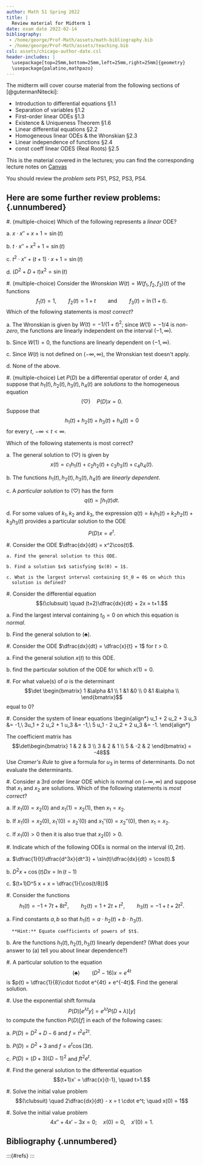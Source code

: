 ```yaml
---
author: Math 51 Spring 2022
title: |
  Review material for Midterm 1
date: exam date 2022-02-14
bibliography: 
 - /home/george/Prof-Math/assets/math-bibliography.bib
 - /home/george/Prof-Math/assets/teaching.bib 
csl: assets/chicago-author-date.csl
header-includes: |
  \usepackage[top=25mm,bottom=25mm,left=25mm,right=25mm]{geometry}
  \usepackage{palatino,mathpazo}
---
```


The midterm will cover course material from the following sections of [@gutermanNitecki]:

- Introduction to differential equations §1.1
- Separation of variables §1.2
- First–order linear ODEs §1.3
- Existence & Uniqueness Theorem §1.6
- Linear differential equations §2.2
- Homogeneous linear ODEs & the Wronskian §2.3
- Linear independence of functions §2.4
- const coeff linear ODES (Real Roots) §2.5

This is the material covered in the lectures; you
can find the corresponding lecture notes on [Canvas](http://canvas.tufts.edu)

You should review the *problem sets* PS1, PS2, PS3, PS4.

## Here are some further review problems: {.unnumbered}


#. (multiple-choice) Which of the following represents a *linear* ODE?

   a. $x\cdot x'' + x + 1 = \sin(t)$
   
   b. $t\cdot x'' + x^2 + 1 = \sin(t)$
   
   c. $t^2\cdot x'' + (t+1) \cdot x + 1 = \sin(t)$
   
   d. $(D^2 + D + t)x^2 = \sin(t)$
  

#. (multiple-choice) Consider the *Wronskian* $W(t) = W(f_1,f_2,f_3)(t)$ of
   the functions $$f_1(t) = 1, \qquad f_2(t) = 1+t \qquad \text{and}
   \qquad f_3(t) = \ln(1+t).$$ Which of the following statements is
   *most correct*?

   a. The Wronskian is given by $W(t) = -1/(1+t)^2$; since $W(1)
      = -1/4$ is *non-zero*, the functions are linearly independent on
      the interval $(-1,\infty)$.
   
   b. Since $W(1) = 0$, the functions are linearly dependent on $(-1,\infty)$.
   
   c. Since $W(t)$ is not defined on $(-\infty,\infty)$, the Wronskian
      test doesn't apply.
   
   d. None of the above.

#. (multiple-choice) Let $P(D)$ be a differential operator of order $4$, and
   suppose that $h_1(t),h_2(t),h_3(t),h_4(t)$ are *solutions* to the
   homogeneous equation $$(\heartsuit) \quad P(D)x = 0.$$ Suppose that
   $$h_1(t) + h_2(t) + h_3(t) + h_4(t) = 0$$
   for every $t$, $-\infty < t < \infty$.
   
   Which of the following statements is most correct?
   
   a. The general solution to $(\heartsuit)$ is given by $$x(t) = c_1
      h_1(t) + c_2 h_2(t) + c_3 h_3(t) + c_4 h_4(t).$$

   b. The functions $h_1(t),h_2(t),h_3(t),h_4(t)$ are *linearly dependent*.

   c. A *particular solution* to $(\heartsuit)$ has the form
      $$q(t) = \int h_1(t)dt.$$

   d. For some values of $k_1,k_2$ and $k_3$, the expression $q(t) =
      k_1 h_1(t) + k_2 h_2(t) + k_3 h_3(t)$ provides a particular
      solution to the ODE $$P(D)x = e^t.$$


#. Consider the ODE $\dfrac{dx}{dt} = x^2\cos(t)$.

    a. Find the general solution to this ODE.
   
    b. Find a solution $x$ satisfying $x(0) = 1$. 
   
    c. What is the largest interval containing $t_0 = 0$ on which this
      solution is defined?

#. Consider the differential equation
   $$(\clubsuit) \quad (t+2)\dfrac{dx}{dt} + 2x = t+1.$$
   
   a. Find the largest interval containing $t_0 = 0$ on which this
      equation is *normal.*
	  
   b. Find the general solution to $(\clubsuit)$.

#. Consider the ODE $\dfrac{dx}{dt} = \dfrac{x}{t} + 1$ for $t>0$.
	
   a. Find the general solution $x(t)$ to this ODE.
  
   b. find the particular solution of the ODE for which  $x(1) = 0$.

#. For what value(s) of $\alpha$ is the determinant
    $$\det \begin{bmatrix} 1 &\alpha &1 \\ 1 &1 &0 \\ 0 &1 &\alpha \\
    \end{bmatrix}$$ equal to 0?

#. Consider the system of linear equations
   \begin{align*}
   u_1 + 2 u_2 + 3 u_3 &= -1,\\
   3u_1 + 2 u_2 + 1 u_3 &= -1,\\
   5 u_1 - 2 u_2 + 2 u_3 &= -1.
   \end{align*}
   
   The coefficient matrix has
   $$\det\begin{bmatrix}
   1 & 2 & 3 \\
   3 & 2 & 1 \\ 5 & -2 & 2 
   \end{bmatrix} = -48$$
   Use *Cramer's Rule* to give a  formula for $u_3$ in terms of
   determinants.  Do not evaluate the determinants.


#. Consider a 3rd order linear ODE which is normal on $(-\infty,\infty)$
   and suppose that $x_1$ and $x_2$ are solutions.
   Which of the following statements is *most correct*?

   a. If $x_1(0) = x_2(0)$ and $x_1(1) = x_2(1)$, then $x_1 = x_2$.
   
   b. If $x_1(0) = x_2(0)$, $x_1'(0) = x_2'(0)$ and $x_1''(0) = x_2''(0)$, then
    $x_1 = x_2$.

   c. If $x_1(0)>0$ then it is also true that $x_2(0)>0$.

#. Indicate which of the following ODEs is normal on the interval $(0,2\pi)$.

   a. $\dfrac{1}{t}\dfrac{d^3x}{dt^3} + \sin(t)\dfrac{dx}{dt} = \cos(t).$
   
   b. $D^2 x + \cos(t) Dx = \ln(t-1)$
   
   c. $(t+1)D^5 x + x = \dfrac{1}{\cos(t/8)}$

#. Consider the functions $$h_1(t) = -1 + 7t + 8t^2, \qquad
   h_2(t) = 1 + 2t + t^2, \qquad h_3(t) = -1 + t + 2t^2.$$
 
   a. Find constants $a,b$ so that $h_1(t) = a \cdot h_2(t) + b
      \cdot h_3(t)$.
      
 	  **Hint:** Equate coefficients of powers of $t$.
	  
   b. Are the functions $h_1(t),h_2(t),h_3(t)$ linearly dependent?
      (What does your answer to (a) tell you about linear dependence?)

#. A particular solution to the equation
   $$(\clubsuit)\qquad (D^2-16)x = e^{4t}$$ is $p(t) =
   \dfrac{1}{8}\cdot t\cdot e^{4t} + e^{-4t}$.  Find the general
   solution.

#. Use the exponential shift formula
   $$P(D)[e^{\lambda t}y] = e^{\lambda t}P(D+\lambda)[y]$$ to compute
   the function $P(D)[f]$ in each of the following cases:
   
   a. $P(D) = D^2 +D -6$ and $f = t^2 e^{2t}$.
   
   b. $P(D) = D^2 + 3$ and $f = e^t \cos(3t)$.

   c. $P(D) = (D+3)(D-1)^2$ and $f  t^2 e^t$.

#. Find the general solution to the differential equation
   $$(t+1)x' = \dfrac{x}{t-1}, \quad t>1.$$

#. Solve the initial value problem
   $$(\clubsuit) \quad 2\dfrac{dx}{dt} - x = t \cdot e^t; \quad x(0) = 1$$ 
   

   
#. Solve the initial value problem
   $$4x'' + 4x' -3x = 0; \quad x(0) = 0, \quad x'(0) = 1.$$
   


## Bibliography {.unnumbered}

:::{#refs}
:::
